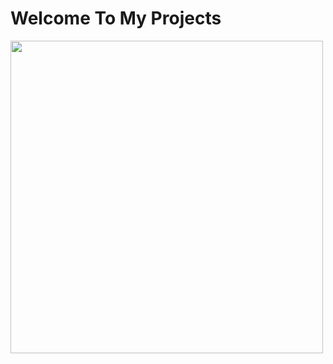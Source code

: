 <h1>Welcome To My Projects</h1>
<img src="https://images7.alphacoders.com/121/1211490.jpg" width= "500">

